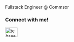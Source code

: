 Fullstack Engineer @ Commsor

<h3 align="left">Connect with me!</h3>
<a href="https://linkedin.com/in/tehseenc" target="blank"><img align="center" src="https://raw.githubusercontent.com/rahuldkjain/github-profile-readme-generator/master/src/images/icons/Social/linked-in-alt.svg" alt="tehseenc linkedin" height="30" width="40" /></a>
<!---
tehseenc/tehseenc is a ✨ special ✨ repository because its `README.md` (this file) appears on your GitHub profile.
You can click the Preview link to take a look at your changes.
--->
